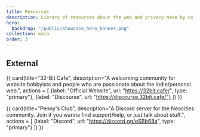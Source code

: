 ```yaml
---
title: Resources
description: Library of resources about the web and privacy made by us and others.
hero:
  backdrop: "/public/showcase_hero_banner.png"
collection: main
order: 3
---
```


## External

<div class="steel-grid">

{{ card(title="32-Bit Cafe", description="A welcoming community for website hobbyists and people who are passionate about the indie/personal web.", actions = [
    {label: "Official Website", url: "https://32bit.cafe/", type: "primary"},
    {label: "Discourse", url: "https://discourse.32bit.cafe/"}
]) }}

{{ card(title="Penny's Club", description="A Discord server for the Neocities community. Join if you wanna find support/help, or just talk about stuff.", actions = [
    {label: "Discord", url: "https://discord.gg/eSBb68a", type: "primary"}
]) }}

</div>
